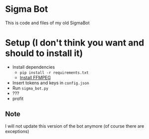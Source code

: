 # Sigma Bot

This is code and files of my old SigmaBot  

# Setup (I don't think you want and should to install it)

- Install dependencies 
  - `pip install -r requirements.txt`
  - [Install FFMPEG](https://ffmpeg.org/download.html)
- Insert tokens and keys in `config.json`
- Run `sigma_bot.py`
- ???
- profit


## Note

I will not update this version of the bot anymore (of course there are exceptions)